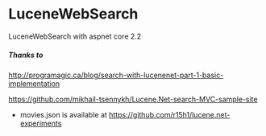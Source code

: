 # LuceneWebSearch
LuceneWebSearch with aspnet core 2.2

##### Thanks to 
http://programagic.ca/blog/search-with-lucenenet-part-1-basic-implementation

https://github.com/mikhail-tsennykh/Lucene.Net-search-MVC-sample-site


* movies.json is available at https://github.com/r15h1/lucene.net-experiments
